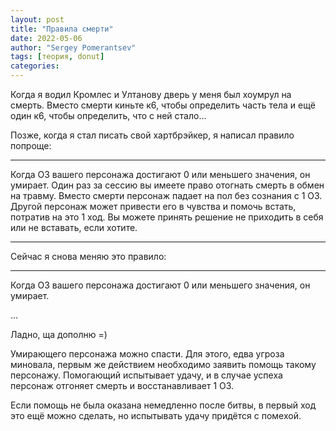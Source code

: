 ```yaml
---
layout: post
title: "Правила смерти"
date: 2022-05-06
author: "Sergey Pomerantsev"
tags: [теория, donut]
categories:
---
```


Когда я водил Кромлес и Ултанову дверь у меня был хоумрул на смерть. Вместо смерти киньте к6, чтобы определить часть тела и ещё один к6, чтобы определить, что с ней стало...

Позже, когда я стал писать свой хартбрэйкер, я написал правило попроще:

---

Когда ОЗ вашего персонажа достигают 0 или меньшего значения, он умирает. Один раз за сессию вы имеете право отогнать смерть в обмен на травму. Вместо смерти персонаж падает на пол без сознания с 1 ОЗ. Другой персонаж может привести его в чувства и помочь встать, потратив на это 1 ход. Вы можете принять решение не приходить в себя или не вставать, если хотите.

---

Сейчас я снова меняю это правило:

---

 Когда ОЗ вашего персонажа достигают 0 или меньшего значения, он умирает.
 
 ...
 
 Ладно, ща дополню =)
 
 Умирающего персонажа можно спасти. Для этого, едва угроза миновала, первым же действием необходимо заявить помощь такому персонажу. Помогающий испытывает удачу, и в случае успеха персонаж отгоняет смерть и восстанавливает 1 ОЗ.
 
 Если помощь не была оказана немедленно после битвы, в первый ход это ещё можно сделать, но испытывать удачу придётся с помехой.
